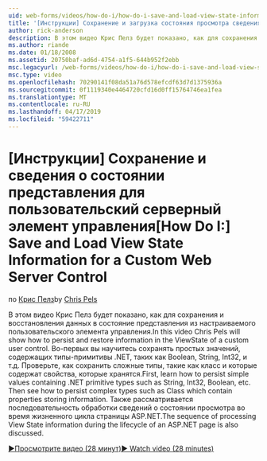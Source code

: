 ```yaml
---
uid: web-forms/videos/how-do-i/how-do-i-save-and-load-view-state-information-for-a-custom-web-server-control
title: '[Инструкции] Сохранение и загрузка состояния просмотра сведения для пользовательского управления веб-сервера | Документация Майкрософт'
author: rick-anderson
description: В этом видео Крис Пелз будет показано, как для сохранения и восстановления данных в состояние представления из настраиваемого пользовательского элемента управления. Во-первых Узнайте, как для сохранения простого значения...
ms.author: riande
ms.date: 01/18/2008
ms.assetid: 20750baf-ad6d-4754-a1f5-644b952f2ebb
msc.legacyurl: /web-forms/videos/how-do-i/how-do-i-save-and-load-view-state-information-for-a-custom-web-server-control
msc.type: video
ms.openlocfilehash: 70290141f08da51a76d578efcdf63d7d1375936a
ms.sourcegitcommit: 0f1119340e4464720cfd16d0ff15764746ea1fea
ms.translationtype: MT
ms.contentlocale: ru-RU
ms.lasthandoff: 04/17/2019
ms.locfileid: "59422711"
---
```

# <a name="how-do-i-save-and-load-view-state-information-for-a-custom-web-server-control"></a><span data-ttu-id="c6612-104">[Инструкции] Сохранение и сведения о состоянии представления для пользовательский серверный элемент управления</span><span class="sxs-lookup"><span data-stu-id="c6612-104">[How Do I:] Save and Load View State Information for a Custom Web Server Control</span></span>

<span data-ttu-id="c6612-105">по [Крис Пелз](https://twitter.com/chrispels)</span><span class="sxs-lookup"><span data-stu-id="c6612-105">by [Chris Pels](https://twitter.com/chrispels)</span></span>

<span data-ttu-id="c6612-106">В этом видео Крис Пелз будет показано, как для сохранения и восстановления данных в состояние представления из настраиваемого пользовательского элемента управления.</span><span class="sxs-lookup"><span data-stu-id="c6612-106">In this video Chris Pels will show how to persist and restore information in the ViewState of a custom user control.</span></span> <span data-ttu-id="c6612-107">Во-первых вы научитесь сохранять простых значений, содержащих типы-примитивы .NET, таких как Boolean, String, Int32, и т.д. Проверьте, как сохранить сложные типы, такие как класс и которые содержат свойства, которые хранятся.</span><span class="sxs-lookup"><span data-stu-id="c6612-107">First, learn how to persist simple values containing .NET primitive types such as String, Int32, Boolean, etc. Then see how to persist complex types such as Class which contain properties storing information.</span></span> <span data-ttu-id="c6612-108">Также рассматривается последовательность обработки сведений о состоянии просмотра во время жизненного цикла страницы ASP.NET.</span><span class="sxs-lookup"><span data-stu-id="c6612-108">The sequence of processing View State information during the lifecycle of an ASP.NET page is also discussed.</span></span>

[<span data-ttu-id="c6612-109">&#9654;Просмотрите видео (28 минут)</span><span class="sxs-lookup"><span data-stu-id="c6612-109">&#9654; Watch video (28 minutes)</span></span>](https://channel9.msdn.com/Blogs/ASP-NET-Site-Videos/how-do-i-save-and-load-view-state-information-for-a-custom-web-server-control)
